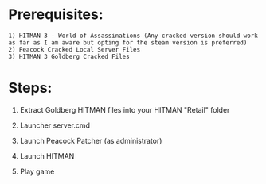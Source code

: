 # Prerequisites:

	1) HITMAN 3 - World of Assassinations (Any cracked version should work as far as I am aware but opting for the steam version is preferred)
	2) Peacock Cracked Local Server Files
	3) HITMAN 3 Goldberg Cracked Files
	

# Steps:

1) Extract Goldberg HITMAN files into your HITMAN "Retail" folder

2) Launcher server.cmd

3) Launch Peacock Patcher (as administrator)

4) Launch HITMAN

5) Play game
